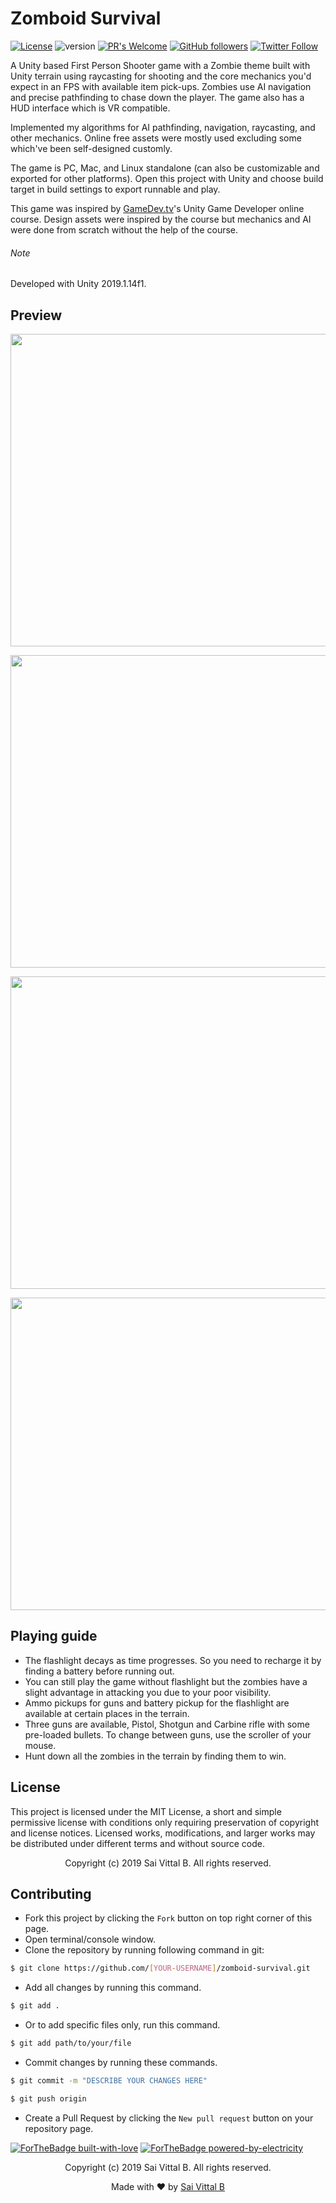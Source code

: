 # Zomboid Survival
[![License](https://img.shields.io/badge/License-MIT-blue.svg)](https://opensource.org/licenses/MIT)
![version](https://img.shields.io/badge/version-dev-brightgreen)
[![PR's Welcome](https://img.shields.io/badge/PRs-welcome-brightgreen.svg?style=flat)](http://makeapullrequest.com) 
[![GitHub followers](https://img.shields.io/github/followers/sanketsrivastava.svg?style=social&label=Follow)](https://github.com/Algo-Sanket?tab=followers) 
[![Twitter Follow](https://img.shields.io/twitter/follow/sanketsrivastava.svg?style=social)](https://x.com/sankets57590607)

A Unity based First Person Shooter game with a Zombie theme built with Unity terrain using raycasting for shooting and the core mechanics you'd expect in an FPS with available item pick-ups. Zombies use AI navigation and precise pathfinding to chase down the player. The game also has a HUD interface which is VR compatible.

Implemented my algorithms for AI pathfinding, navigation, raycasting, and other mechanics. Online free assets were mostly used excluding some which've been self-designed customly.

The game is PC, Mac, and Linux standalone (can also be customizable and exported for other platforms). Open this project with Unity and choose build target in build settings to export runnable and play.

This game was inspired by [GameDev.tv](https://www.gamedev.tv)'s Unity Game Developer online course. Design assets were inspired by the course but mechanics and AI were done from scratch without the help of the course.

###### Note 
Developed with Unity 2019.1.14f1.

## Preview
<p align="center"><img src="https://user-images.githubusercontent.com/36305142/85042545-f6b68400-b1a8-11ea-9cba-ba45960d160a.png" height="500" width="800"></p> 
<p align="center"><img src="https://user-images.githubusercontent.com/36305142/85042562-fae2a180-b1a8-11ea-86f1-9fe527991323.png" height="500" width="800"></p> 
<p align="center"><img src="https://user-images.githubusercontent.com/36305142/85042599-046c0980-b1a9-11ea-932b-6129218351f6.png" height="500" width="800"></p> 
<p align="center"><img src="https://user-images.githubusercontent.com/36305142/85042634-0d5cdb00-b1a9-11ea-9d39-d9e6646b11e1.png" height="500" width="800"></p> 

## Playing guide
- The flashlight decays as time progresses. So you need to recharge it by finding a battery before running out.
- You can still play the game without flashlight but the zombies have a slight advantage in attacking you due to your poor visibility.
- Ammo pickups for guns and battery pickup for the flashlight are available at certain places in the terrain.
- Three guns are available, Pistol, Shotgun and Carbine rifle with some pre-loaded bullets. To change between guns, use the scroller of your mouse.
- Hunt down all the zombies in the terrain by finding them to win.

## License
This project is licensed under the MIT License, a short and simple permissive license with conditions only requiring preservation of copyright and license notices. Licensed works, modifications, and larger works may be distributed under different terms and without source code.

<p align="center"> Copyright (c) 2019 Sai Vittal B. All rights reserved.</p>

## Contributing
- Fork this project by clicking the ```Fork``` button on top right corner of this page.
- Open terminal/console window. 
- Clone the repository by running following command in git:
 ```bash
$ git clone https://github.com/[YOUR-USERNAME]/zomboid-survival.git
```
- Add all changes by running this command.
```bash
$ git add .
```
- Or to add specific files only, run this command.
```bash
$ git add path/to/your/file
```
- Commit changes by running these commands.
```bash
$ git commit -m "DESCRIBE YOUR CHANGES HERE"

$ git push origin
```
- Create a Pull Request by clicking the ```New pull request``` button on your repository page.

[![ForTheBadge built-with-love](http://ForTheBadge.com/images/badges/built-with-love.svg)](https://GitHub.com/saivittalb/) 
[![ForTheBadge powered-by-electricity](http://ForTheBadge.com/images/badges/powered-by-electricity.svg)](http://ForTheBadge.com)

<p align="center"> Copyright (c) 2019 Sai Vittal B. All rights reserved.</p>
<p align="center"> Made with ❤ by <a href="https://github.com/saivittalb">Sai Vittal B</a></p>
